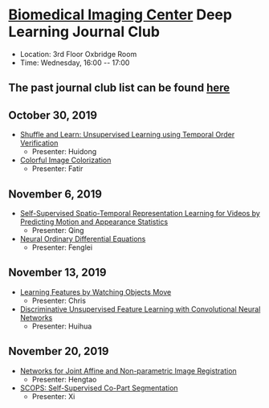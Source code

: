 
# [Biomedical Imaging Center](http://biotech.rpi.edu/centers/bic) Deep Learning Journal Club

* Location: 3rd Floor Oxbridge Room
* Time: Wednesday, 16:00 -- 17:00

## The past journal club list can be found [here](past_list.md)



## October 30, 2019

* [Shuffle and Learn: Unsupervised Learning using Temporal Order Verification](https://arxiv.org/pdf/1603.08561.pdf)
	* Presenter: Huidong
* [Colorful Image Colorization](https://arxiv.org/pdf/1603.08511.pdf)
  	* Presenter: Fatir


## November 6, 2019

* [Self-Supervised Spatio-Temporal Representation Learning for Videos by Predicting Motion and Appearance Statistics](https://arxiv.org/abs/1904.03597)
	* Presenter: Qing
* [Neural Ordinary Differential Equations](https://papers.nips.cc/paper/7892-neural-ordinary-differential-equations.pdf)
  	* Presenter: Fenglei


## November 13, 2019

* [Learning Features by Watching Objects Move](https://arxiv.org/abs/1612.06370)
	* Presenter: Chris
* [Discriminative Unsupervised Feature Learning with Convolutional Neural Networks](https://papers.nips.cc/paper/5548-discriminative-unsupervised-feature-learning-with-convolutional-neural-networks.pdf)
  	* Presenter: Huihua


## November 20, 2019

* [Networks for Joint Affine and Non-parametric Image Registration](http://openaccess.thecvf.com/content_CVPR_2019/papers/Shen_Networks_for_Joint_Affine_and_Non-Parametric_Image_Registration_CVPR_2019_paper.pdf)
	* Presenter: Hengtao
* [SCOPS: Self-Supervised Co-Part Segmentation](https://arxiv.org/abs/1905.01298)
  	* Presenter: Xi

